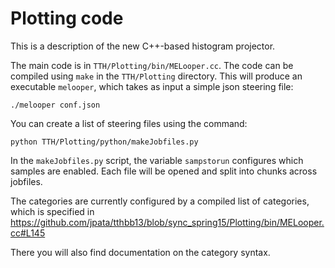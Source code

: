 Plotting code
=============

This is a description of the new C++-based histogram projector.

The main code is in `TTH/Plotting/bin/MELooper.cc`. The code can be compiled using `make` in the `TTH/Plotting` directory. This will produce an executable `melooper`, which takes as input a simple json steering file:

~~~
./melooper conf.json
~~~

You can create a list of steering files using the command:
~~~
python TTH/Plotting/python/makeJobfiles.py
~~~
In the `makeJobfiles.py` script, the variable `sampstorun` configures which samples are enabled. Each file will be opened and split into chunks across jobfiles.

The categories are currently configured by a compiled list of categories, which is specified in https://github.com/jpata/tthbb13/blob/sync_spring15/Plotting/bin/MELooper.cc#L145

There you will also find documentation on the category syntax.


